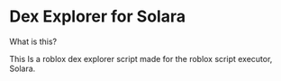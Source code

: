 <h1>Dex Explorer for Solara</h1>

<p>What is this?</p>


<p>This Is a roblox dex explorer script made for the roblox script executor, Solara. </p>
